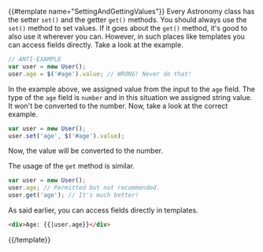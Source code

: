 {{#template name="SettingAndGettingValues"}}
Every Astronomy class has the setter `set()` and the getter `get()` methods. You should always use the `set()` method to set values. If it goes about the `get()` method, it's good to also use it wherever you can. However, in such places like templates you can access fields directly. Take a look at the example.

```js
// ANTI-EXAMPLE
var user = new User();
user.age = $('#age').value; // WRONG! Never do that!
```

In the example above, we assigned value from the input to the `age` field. The type of the `age` field is `number` and in this situation we assigned string value. It won't be converted to the number. Now, take a look at the correct example.

```js
var user = new User();
user.set('age', $('#age').value);
```

Now, the value will be converted to the number.

The usage of the `get` method is similar.

```js
var user = new User();
user.age; // Permitted but not recommended.
user.get('age'); // It's much better!
```

As said earlier, you can access fields directly in templates.

```html
<div>Age: {{|user.age}}</div>
```
{{/template}}
